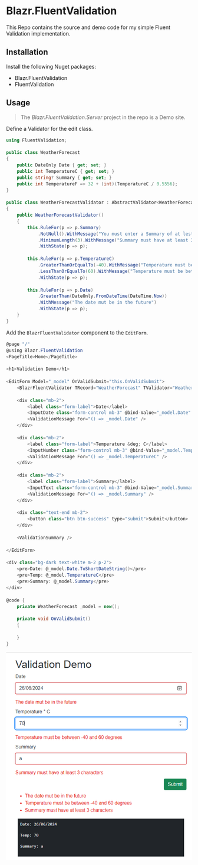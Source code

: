 # Blazr.FluentValidation

This Repo contains the source and demo code for my simple Fluent Validation implementation.

## Installation

Install the following Nuget packages:

- Blazr.FluentValidation
- FluentValidation

## Usage

> The *Blazr.FluentValidation.Server* project in the repo is a Demo site.

Define a Validator for the edit class.

```csharp
using FluentValidation;

public class WeatherForecast
{
    public DateOnly Date { get; set; }
    public int TemperatureC { get; set; }
    public string? Summary { get; set; }
    public int TemperatureF => 32 + (int)(TemperatureC / 0.5556);
}

public class WeatherForecastValidator : AbstractValidator<WeatherForecast>
{
    public WeatherForecastValidator()
    {
        this.RuleFor(p => p.Summary)
            .NotNull().WithMessage("You must enter a Summary of at lest 3 characters")
            .MinimumLength(3).WithMessage("Summary must have at least 3 characters")
            .WithState(p => p);

        this.RuleFor(p => p.TemperatureC)
            .GreaterThanOrEqualTo(-40).WithMessage("Temperature must be between -40 and 60 degrees")
            .LessThanOrEqualTo(60).WithMessage("Temperature must be between -40 and 60 degrees")
            .WithState(p => p);

        this.RuleFor(p => p.Date)
            .GreaterThan(DateOnly.FromDateTime(DateTime.Now))
            .WithMessage("The date mut be in the future")
            .WithState(p => p);
    }
}
```

Add the `BlazrFluentValidator` component to the `EditForm`.

```csharp
@page "/"
@using Blazr.FluentValidation
<PageTitle>Home</PageTitle>

<h1>Validation Demo</h1>

<EditForm Model="_model" OnValidSubmit="this.OnValidSubmit">
    <BlazrFluentValidator TRecord="WeatherForecast" TValidator="WeatherForecastValidator" />

    <div class="mb-2">
        <label class="form-label">Date</label>
        <InputDate class="form-control mb-3" @bind-Value="_model.Date" />
        <ValidationMessage For="() => _model.Date" />
    </div>

    <div class="mb-2">
        <label class="form-label">Temperature &deg; C</label>
        <InputNumber class="form-control mb-3" @bind-Value="_model.TemperatureC" />
        <ValidationMessage For="() => _model.TemperatureC" />
    </div>

    <div class="mb-2">
        <label class="form-label">Summary</label>
        <InputText class="form-control mb-3" @bind-Value="_model.Summary" />
        <ValidationMessage For="() => _model.Summary" />
    </div>

    <div class="text-end mb-2">
        <button class="btn btn-success" type="submit">Submit</button>
    </div>

    <ValidationSummary />

</EditForm>

<div class="bg-dark text-white m-2 p-2">
    <pre>Date: @_model.Date.ToShortDateString()</pre>
    <pre>Temp: @_model.TemperatureC</pre>
    <pre>Summary: @_model.Summary</pre>
</div>

@code {
    private WeatherForecast _model = new();

    private void OnValidSubmit()
    {

    }
}
```

![Screen shot](./images/screenshot.png)

